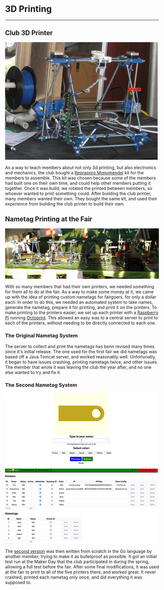 # 3D Printing
---

## Club 3D Printer

![Printer Image](img/clubprinter.png)

As a way to teach members about not only 3d printing, but also electronics and mechanics, the club bought a [Reprappro Monomendel](https://reprappro.com/documentation/mendel-tricolour/) kit for the members to assemble. This kit was chosen because some of the members had built one on their own time, and could help other members putting it together. Once it was build, we rotated the printed between members, so whoever wanted to print something could. After building the club printer, many members wanted their own. They bought the same kit, and used their experience from building the club printer to build their own.

## Nametag Printing at the Fair

![Printers at the Fair image](img/Printers2016Fair.png)

With so many members that had their own printers, we needed something for them all to do at the fair. As a way to make some money at it, we came up with the idea of printing custom nametags for fairgoers, for only a dollar each. In order to do this, we needed an automated system to take names, generate the nametag, prepare it for printing, and print it on the printers. To make printing to the printers easier, we set up each printer with a [Raspberry Pi](https://raspberrypi.org) running [Octoprint](http://octoprint.org). This allowed an easy was to a central server to print to each of the printers, without needing to be directly connected to each one.

### The Original Nametag System

The server to collect and print the nametags has benn revised many times since it's initial release. The one used for the first fair we did nametags was based off a Java Tomcat server, and worked reasonably well. Unfortunatly, it began to have issues crashing, printing nametags twice, and other issues. The member that wrote it was leaving the club the year after, and no one else wanted to try and fix it.

### The Second Nametag System

![Input Page](img/nametagpretty.png)
![Manager Page](img/nametagmanager.png)

The [second version](https://github.com/Robostorm/Nametag-Auto-Printing) was then written from scratch in the Go language by another member, trying to make it as bulletproof as possible. It got an initial test run at the Maker Day that the club participated in during the spring, allowing a full test before the fair. After some final modifications, it was used at the fair to print to all of the five printers there, and worked great. It never crashed, printed each nametag only once, and did everything it was supposed to.
